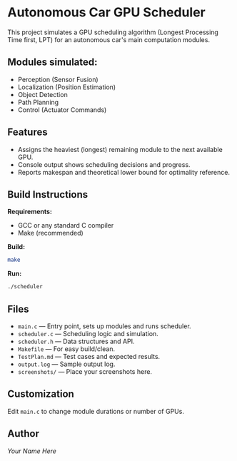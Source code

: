 # Autonomous Car GPU Scheduler

This project simulates a GPU scheduling algorithm (Longest Processing Time first, LPT) for an autonomous car's main computation modules.

## Modules simulated:
- Perception (Sensor Fusion)
- Localization (Position Estimation)
- Object Detection
- Path Planning
- Control (Actuator Commands)

## Features
- Assigns the heaviest (longest) remaining module to the next available GPU.
- Console output shows scheduling decisions and progress.
- Reports makespan and theoretical lower bound for optimality reference.

## Build Instructions

**Requirements:**  
- GCC or any standard C compiler
- Make (recommended)

**Build:**
```sh
make
```

**Run:**
```sh
./scheduler
```

## Files

- `main.c` — Entry point, sets up modules and runs scheduler.
- `scheduler.c` — Scheduling logic and simulation.
- `scheduler.h` — Data structures and API.
- `Makefile` — For easy build/clean.
- `TestPlan.md` — Test cases and expected results.
- `output.log` — Sample output log.
- `screenshots/` — Place your screenshots here.

## Customization

Edit `main.c` to change module durations or number of GPUs.

## Author

*Your Name Here*